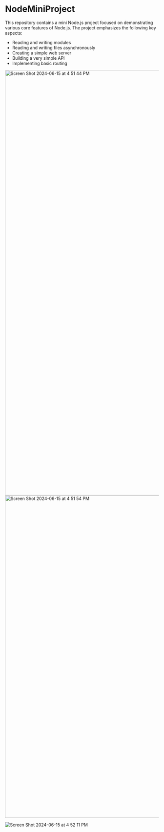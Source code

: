  <h1>NodeMiniProject</h1>
    <p>This repository contains a mini Node.js project focused on demonstrating various core features of Node.js. The project emphasizes the following key aspects:</p>
    <ul>
        <li>Reading and writing modules</li>
        <li>Reading and writing files asynchronously</li>
        <li>Creating a simple web server</li>
        <li>Building a very simple API</li>
        <li>Implementing basic routing</li>
    </ul>



  
<img width="1389" alt="Screen Shot 2024-06-15 at 4 51 44 PM" src="https://github.com/JasonPeral/NodeMiniProject/assets/93687819/bf9e7206-119a-4b94-b010-dc71bf3d91b9">
<img width="1054" alt="Screen Shot 2024-06-15 at 4 51 54 PM" src="https://github.com/JasonPeral/NodeMiniProject/assets/93687819/33ebd856-7640-40bc-9ce7-f0d703dd21ef">

![Screen Shot 2024-06-15 at 4 52 11 PM](https://github.com/JasonPeral/NodeMiniProject/assets/93687819/2d3c7f98-9d3b-4141-ac36-963e46ab46c6)
